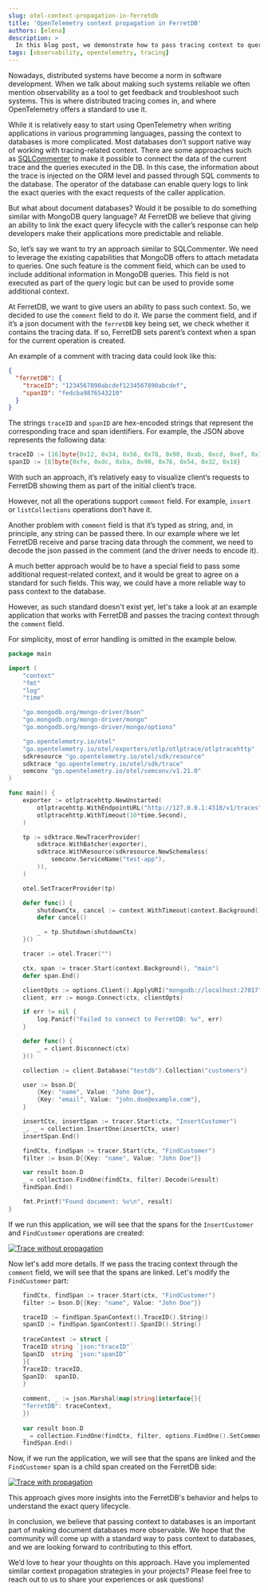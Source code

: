 ```yaml
---
slug: otel-context-propagation-in-ferretdb
title: 'OpenTelemetry context propagation in FerretDB'
authors: [elena]
description: >
  In this blog post, we demonstrate how to pass tracing context to queries in FerretDB using OpenTelemetry.
tags: [observability, opentelemetry, tracing]
---
```


Nowadays, distributed systems have become a norm in software development. When we talk about making such systems 
reliable we often mention observability as a tool to get feedback and troubleshoot such systems. 
This is where distributed tracing comes in, and where OpenTelemetry offers a standard to use it.

While it is relatively easy to start using OpenTelemetry when writing applications in various programming languages, 
passing the context to databases is more complicated. Most databases don’t support native way of working with tracing-related context. 
There are some approaches such as [SQLCommenter](https://google.github.io/sqlcommenter/) to make it possible to connect 
the data of the current trace and the queries executed in the DB. In this case, the information about the trace is injected 
on the ORM level and passed through SQL comments to the database. The operator of the database can enable query logs to link 
the exact queries with the exact requests of the caller application.

But what about document databases? Would it be possible to do something similar with MongoDB query language? At FerretDB 
we believe that giving an ability to link the exact query lifecycle with the caller’s response can help developers make 
their applications more predictable and reliable.

So, let’s say we want to try an approach similar to SQLCommenter. We need to leverage the existing capabilities that MongoDB 
offers to attach metadata to queries. One such feature is the comment field, which can be used to include additional information 
in MongoDB queries. This field is not executed as part of the query logic but can be used to provide some additional context.

At FerretDB, we want to give users an ability to pass such context. So, we decided to use the `comment` field to do it. 
We parse the comment field, and if it’s a json document with the `ferretDB` key being set, we check whether it contains the tracing data. 
If so, FerretDB sets parent’s context when a span for the current operation is created.

An example of a comment with tracing data could look like this:


```json
{
  "ferretDB": {
    "traceID": "1234567890abcdef1234567890abcdef",
    "spanID": "fedcba9876543210"
  }
}
```

The strings `traceID` and `spanID` are hex-encoded strings that represent the corresponding trace and span identifiers. 
For example, the JSON above represents the following data:

```go
traceID := [16]byte{0x12, 0x34, 0x56, 0x78, 0x90, 0xab, 0xcd, 0xef, 0x12, 0x34, 0x56, 0x78, 0x90, 0xab, 0xcd, 0xef}
spanID := [8]byte{0xfe, 0xdc, 0xba, 0x98, 0x76, 0x54, 0x32, 0x10}
``` 

With such an approach, it’s relatively easy to visualize client’s requests to FerretDB showing them as part of the initial client’s trace.

However, not all the operations support `comment` field. For example, `insert` or `listCollections` operations don’t have it.

Another problem with `comment` field is that it’s typed as string, and, in principle, any string can be passed there. 
In our example where we let FerretDB receive and parse tracing data through the comment, we need to decode the json passed 
in the comment (and the driver needs to encode it).

A much better approach would be to have a special field to pass some additional request-related context, and it would
be great to agree on a standard for such fields. This way, we could have a more reliable way to pass context to the database.

However, as such standard doesn't exist yet, let's take a look at an example application that works with FerretDB and
passes the tracing context through the `comment` field.

For simplicity, most of error handling is omitted in the example below.

```go
package main

import (
	"context"
	"fmt"
	"log"
	"time"

	"go.mongodb.org/mongo-driver/bson"
	"go.mongodb.org/mongo-driver/mongo"
	"go.mongodb.org/mongo-driver/mongo/options"

	"go.opentelemetry.io/otel"
	"go.opentelemetry.io/otel/exporters/otlp/otlptrace/otlptracehttp"
	sdkresource "go.opentelemetry.io/otel/sdk/resource"
	sdktrace "go.opentelemetry.io/otel/sdk/trace"
	semconv "go.opentelemetry.io/otel/semconv/v1.21.0"
)

func main() {
	exporter := otlptracehttp.NewUnstarted(
		otlptracehttp.WithEndpointURL("http://127.0.0.1:4318/v1/traces"),
		otlptracehttp.WithTimeout(10*time.Second),
	)

	tp := sdktrace.NewTracerProvider(
		sdktrace.WithBatcher(exporter),
		sdktrace.WithResource(sdkresource.NewSchemaless(
			semconv.ServiceName("test-app"),
		)),
	)

	otel.SetTracerProvider(tp)

	defer func() {
		shutdownCtx, cancel := context.WithTimeout(context.Background(), time.Second*5)
		defer cancel()

		_ = tp.Shutdown(shutdownCtx)
	}()

	tracer := otel.Tracer("")

	ctx, span := tracer.Start(context.Background(), "main")
	defer span.End()

	clientOpts := options.Client().ApplyURI("mongodb://localhost:27017")
	client, err := mongo.Connect(ctx, clientOpts)

	if err != nil {
		log.Panicf("Failed to connect to FerretDB: %v", err)
	}

	defer func() {
		_ = client.Disconnect(ctx)
	}()

	collection := client.Database("testdb").Collection("customers")

	user := bson.D{
		{Key: "name", Value: "John Doe"},
		{Key: "email", Value: "john.doe@example.com"},
	}

	insertCtx, insertSpan := tracer.Start(ctx, "InsertCustomer")
	_, _ = collection.InsertOne(insertCtx, user)
	insertSpan.End()

	findCtx, findSpan := tracer.Start(ctx, "FindCustomer")
	filter := bson.D{{Key: "name", Value: "John Doe"}}

	var result bson.D
	_ = collection.FindOne(findCtx, filter).Decode(&result)
	findSpan.End()

	fmt.Printf("Found document: %v\n", result)
}
```

If we run this application, we will see that the spans for the `InsertCustomer` and `FindCustomer` operations are created:

[![Trace without propagation](/img/blog/ferretdb-otel/without-propagation.png)](/img/blog/ferretdb-otel/without-propagation.png)

Now let's add more details. If we pass the tracing context through the `comment` field, we will see that the spans are linked.
Let's modify the `FindCustomer` part:

```go
    findCtx, findSpan := tracer.Start(ctx, "FindCustomer")
    filter := bson.D{{Key: "name", Value: "John Doe"}}

    traceID := findSpan.SpanContext().TraceID().String()
    spanID := findSpan.SpanContext().SpanID().String()
    
    traceContext := struct {
    TraceID string `json:"traceID"`
    SpanID  string `json:"spanID"`
    }{
    TraceID: traceID,
    SpanID:  spanID,
    }
    
    comment, _ := json.Marshal(map[string]interface{}{
    "ferretDB": traceContext,
    })
    
    var result bson.D
    _ = collection.FindOne(findCtx, filter, options.FindOne().SetComment(string(comment))).Decode(&result)
    findSpan.End()
```

Now, if we run the application, we will see that the spans are linked and the `FindCustomer` span is a child span created on the FerretDB side:

[![Trace with propagation](/img/blog/ferretdb-otel/with-propagation.png)](/img/blog/ferretdb-otel/with-propagation.png)

This approach gives more insights into the FerretDB's behavior and helps to understand the exact query lifecycle.

In conclusion, we believe that passing context to databases is an important part of making document databases more observable.
We hope that the community will come up with a standard way to pass context to databases, and we are looking forward to
contributing to this effort.

We’d love to hear your thoughts on this approach. Have you implemented similar context propagation strategies in your projects? 
Please feel free to reach out to us to share your experiences or ask questions!
